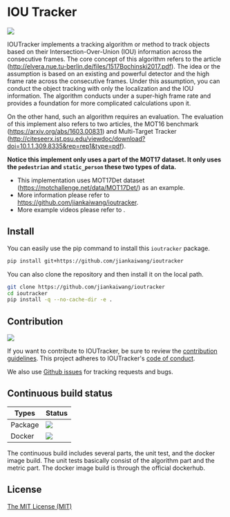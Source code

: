 # IOU Tracker

[![](https://img.shields.io/badge/Python-3.x-blue)](README.md)

IOUTracker implements a tracking algorithm or method to track objects based on their Intersection-Over-Union (IOU) information across the consecutive frames. The core concept of this algorithm refers to the article (http://elvera.nue.tu-berlin.de/files/1517Bochinski2017.pdf). The idea or the assumption is based on an existing and powerful detector and the high frame rate across the consecutive frames. Under this assumption, you can conduct the object tracking with only the localization and the IOU information. The algorithm conducts under a super-high frame rate and provides a foundation for more complicated calculations upon it. 

On the other hand, such an algorithm requires an evaluation. The evaluation of this implement also refers to two articles, the MOT16 benchmark (https://arxiv.org/abs/1603.00831) and Multi-Target Tracker (http://citeseerx.ist.psu.edu/viewdoc/download?doi=10.1.1.309.8335&rep=rep1&type=pdf).

**Notice this implement only uses a part of the MOT17 dataset. It only uses the `pedestrian` and `static_person` these two types of data.**

* This implementation uses MOT17Det dataset (https://motchallenge.net/data/MOT17Det/) as an example.
* More information please refer to https://github.com/jiankaiwang/ioutracker.
* More example videos please refer to .

## Install

You can easily use the pip command to install this `ioutracker` package.

```sh
pip install git+https://github.com/jiankaiwang/ioutracker
```

You can also clone the repository and then install it on the local path.

```sh
git clone https://github.com/jiankaiwang/ioutracker
cd ioutracker
pip install -q --no-cache-dir -e .
```

## Contribution

[![](https://img.shields.io/badge/Contributor_Convenant-v1.4_adopted-ff69b4)](CODE_OF_CONDUCT.md)

If you want to contribute to IOUTracker, be sure to review the [contribution guidelines](CONTRIBUTING.md). This project adheres to IOUTracker's [code of conduct](CODE_OF_CONDUCT.md). 

We also use [Github issues](https://github.com/jiankaiwang/ioutracker/issues) for tracking requests and bugs.

## Continuous build status

| Types | Status |
|--|--|
| Package | [![](https://travis-ci.org/jiankaiwang/ioutracker.svg?branch=master)](https://travis-ci.org/github/jiankaiwang/ioutracker) |
| Docker | [![](https://img.shields.io/docker/cloud/build/jiankaiwang/ioutracker)](https://hub.docker.com/r/jiankaiwang/ioutracker) |

The continuous build includes several parts, the unit test, and the docker image build. The unit tests basically consist of the algorithm part and the metric part. The docker image build is through the official dockerhub.

## License

[The MIT License (MIT)](LICENSE)